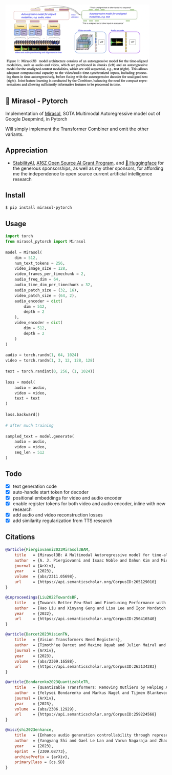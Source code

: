 <img src="./mirasol.png" width="450px"></img>

## 🌻 Mirasol - Pytorch

Implementation of <a href="https://arxiv.org/abs/2311.05698">Mirasol</a>, SOTA Multimodal Autoregressive model out of Google Deepmind, in Pytorch

Will simply implement the Transformer Combiner and omit the other variants.

## Appreciation

- <a href="https://stability.ai/">StabilityAI</a>, <a href="https://a16z.com/supporting-the-open-source-ai-community/">A16Z Open Source AI Grant Program</a>, and <a href="https://huggingface.co/">🤗 Huggingface</a> for the generous sponsorships, as well as my other sponsors, for affording me the independence to open source current artificial intelligence research

## Install

```bash
$ pip install mirasol-pytorch
```

## Usage

```python
import torch
from mirasol_pytorch import Mirasol

model = Mirasol(
    dim = 512,
    num_text_tokens = 256,
    video_image_size = 128,
    video_frames_per_timechunk = 2,
    audio_freq_dim = 64,
    audio_time_dim_per_timechunk = 32,
    audio_patch_size = (32, 16),
    video_patch_size = (64, 2),
    audio_encoder = dict(
        dim = 512,
        depth = 2
    ),
    video_encoder = dict(
        dim = 512,
        depth = 2
    )
)

audio = torch.randn(1, 64, 1024)
video = torch.randn(1, 3, 12, 128, 128)

text = torch.randint(0, 256, (1, 1024))

loss = model(
    audio = audio,
    video = video,
    text = text
)

loss.backward()

# after much training

sampled_text = model.generate(
    audio = audio,
    video = video,
    seq_len = 512
)
```

## Todo

- [x] text generation code
- [x] auto-handle start token for decoder
- [x] positional embeddings for video and audio encoder
- [x] enable register tokens for both video and audio encoder, inline with new research
- [x] add audio and video reconstruction losses
- [x] add similarity regularization from TTS research

## Citations

```bibtex
@article{Piergiovanni2023Mirasol3BAM,
    title   = {Mirasol3B: A Multimodal Autoregressive model for time-aligned and contextual modalities},
    author  = {A. J. Piergiovanni and Isaac Noble and Dahun Kim and Michael S. Ryoo and Victor Gomes and Anelia Angelova},
    journal = {ArXiv},
    year    = {2023},
    volume  = {abs/2311.05698},
    url     = {https://api.semanticscholar.org/CorpusID:265129010}
}
```

```bibtex
@inproceedings{Liu2022TowardsBF,
    title   = {Towards Better Few-Shot and Finetuning Performance with Forgetful Causal Language Models},
    author  = {Hao Liu and Xinyang Geng and Lisa Lee and Igor Mordatch and Sergey Levine and Sharan Narang and P. Abbeel},
    year    = {2022},
    url     = {https://api.semanticscholar.org/CorpusID:256416540}
}
```

```bibtex
@article{Darcet2023VisionTN,
    title   = {Vision Transformers Need Registers},
    author  = {Timoth'ee Darcet and Maxime Oquab and Julien Mairal and Piotr Bojanowski},
    journal = {ArXiv},
    year    = {2023},
    volume  = {abs/2309.16588},
    url     = {https://api.semanticscholar.org/CorpusID:263134283}
}
```

```bibtex
@article{Bondarenko2023QuantizableTR,
    title   = {Quantizable Transformers: Removing Outliers by Helping Attention Heads Do Nothing},
    author  = {Yelysei Bondarenko and Markus Nagel and Tijmen Blankevoort},
    journal = {ArXiv},
    year    = {2023},
    volume  = {abs/2306.12929},
    url     = {https://api.semanticscholar.org/CorpusID:259224568}
}
```

```bibtex
@misc{shi2023enhance,
    title   = {Enhance audio generation controllability through representation similarity regularization}, 
    author  = {Yangyang Shi and Gael Le Lan and Varun Nagaraja and Zhaoheng Ni and Xinhao Mei and Ernie Chang and Forrest Iandola and Yang Liu and Vikas Chandra},
    year    = {2023},
    eprint  = {2309.08773},
    archivePrefix = {arXiv},
    primaryClass = {cs.SD}
}
```

